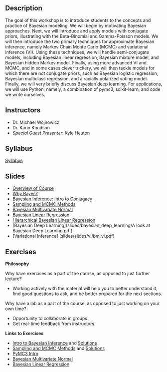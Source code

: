 ## Description

The goal of this workshop is to introduce students to the concepts and practice of Bayesian modeling.   We will begin by motivating Bayesian approaches.  Next,  we will introduce and apply models with conjugate priors,  illustrating with the Beta-Binomial and Gamma-Poisson models.   We will then introduce the two primary techniques for approximate Bayesian inference,  namely Markov Chain Monte Carlo (MCMC) and variational inference (VI).  Using these techniques, we will handle semi-conjugate models, including Bayesian linear regression, Bayesian mixture model,  and Bayesian hidden Markov model.   Finally, using more advanced VI and MCMC,  and in some cases clever trickery,  we will then tackle models for which there are not conjugate priors,  such as Bayesian logistic regression, Bayesian multiclass regression, and a racially polarized voting model.   Finally,  we will very briefly discuss Bayesian deep learning.    For applications,  we will use Python; namely,  a combination of  pymc3,  scikit-learn,  and code we write ourselves.   

## Instructors

* Dr. Michael Wojnowicz
* Dr. Karin Knudson
* _Special Guest Presenter_: Kyle Heuton 

## Syllabus

[Syllabus](syllabus/bayesian_modeling_workshop.pdf)

## Slides
* [Overview of Course](slides/overview_of_course/overview_of_course.pdf)
* [Why Bayes?](slides/why_bayes/bm_why_bayes.pdf)
* [Bayesian Inference: Intro to Conjugacy](slides/conjugacy/conjugacy.pdf)
* [Sampling and MCMC Methods](slides/Sampling%20and%20MCMC%20Methods.pdf)
* [Bayesian Multivariate Normal](slides/mvn/bayesian_multivariate_normal/bm_multivariate_normal.pdf)
* [Bayesian Linear Regression](slides/regression/bayes_regression.pdf)
* [Hierarchical Bayesian Linear Regression](slides/hierarchical_regression/hierarchical_regression.pdf)
* [Bayesian Deep Learning](slides/bayesian_deep_learning/A look at Bayesian Deep Learning.pdf)
* [Variational Inference]
(slides/slides/vi/bm_vi.pdf)

## Exercises

**Philosophy**

Why have exercises as a part of the course, as opposed to just further lecture?

* Working actively with the material will help you to better understand it, find good questions to ask, 
and be better prepared for the next sections.

Why have a lab as a part of the course, as opposed to just working on your own time? 

* Opportunity to collaborate in groups.
* Get real-time feedback from instructors.

**Links to Exercises**

* [Intro to Bayesian Inference](https://colab.research.google.com/drive/1urZf1Aqnk5J8hBrJTYDkswZ9Q5_8gFC_) and [Solutions](https://colab.research.google.com/drive/1caHDfbpYrA3S6NsZsSpQ_5cGsam6LORZ?usp=sharing) 
* [Sampling and MCMC Methods](https://colab.research.google.com/drive/1SGXi4w6_gPioqcgyMXhrBWLM78KyySHl?usp=sharing) and [Solutions](https://colab.research.google.com/drive/1WTkF8czAKct7SaGQudZK51mssT7TIkBg#scrollTo=QM0XZFza6bCT)
* [PyMC3 Intro](https://colab.research.google.com/drive/19NXPWy0iXkI7VMIJISAWpcuthd2Lyj8S)
* [Bayesian Multivariate Normal](https://colab.research.google.com/drive/14gonFUtSGcn8G3pApOEu-5YIaGk0swUQ#scrollTo=wsNeq0W17gDt)
* [Bayesian Linear Regression](https://colab.research.google.com/drive/1jwMUQIcaOCq0H4dkWc5fCtvfMi0GrxsH?usp=sharing)


